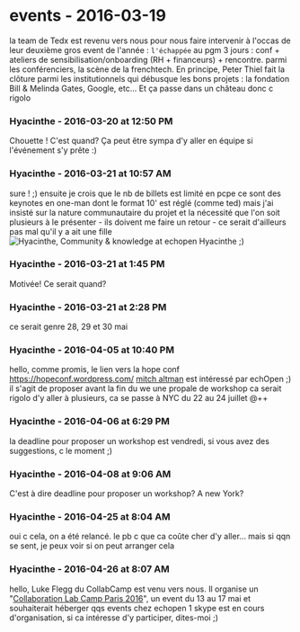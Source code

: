 # events  - 2016-03-19

la team de Tedx est revenu vers nous pour nous faire intervenir à l'occas de leur deuxième gros event de l'année : `l'échappée`   au pgm 3 jours : conf + ateliers de sensibilisation/onboarding (RH + financeurs) + rencontre.   parmi les conférenciers, la scène de la frenchtech. En principe, Peter Thiel fait la clôture   parmi les institutionnels qui débusque les bons projets : la fondation Bill &amp; Melinda Gates, Google, etc...   Et ça passe dans un château donc c rigolo

### **Hyacinthe** - 2016-03-20 at 12:50 PM

Chouette ! C'est quand? Ça peut être sympa d'y aller en équipe si l'événement s'y prête :)

### **Hyacinthe** - 2016-03-21 at 10:57 AM

sure ! ;) ensuite je crois que le nb de billets est limité   en pcpe ce sont des keynotes en one-man dont le format 10' est réglé (comme ted) mais j'ai insisté sur la nature communautaire du projet et la nécessité que l'on soit plusieurs à le présenter - ils doivent me faire un retour - ce serait d'ailleurs pas mal qu'il y a ait une fille  ![Hyacinthe, Community & knowledge at echopen](./../../zz_assets/images/avatars/1269172.png) Hyacinthe ;)

### **Hyacinthe** - 2016-03-21 at 1:45 PM

Motivée! Ce serait quand?

### **Hyacinthe** - 2016-03-21 at 2:28 PM

ce serait genre 28, 29 et 30 mai

### **Hyacinthe** - 2016-04-05 at 10:40 PM

hello,   comme promis, le lien vers la hope conf   <https://hopeconf.wordpress.com/>   [mitch altman](https://fr.wikipedia.org/wiki/Mitch_Altman) est intéressé par echOpen ;)   il s'agit de proposer avant la fin du we une propale de workshop   ca serait rigolo d'y aller à plusieurs, ca se passe à NYC du 22 au 24 juillet   @++

### **Hyacinthe** - 2016-04-06 at 6:29 PM

la deadline pour proposer un workshop est vendredi, si vous avez des suggestions, c le moment ;)

### **Hyacinthe** - 2016-04-08 at 9:06 AM

C'est à dire deadline pour proposer un workshop? A new York?

### **Hyacinthe** - 2016-04-25 at 8:04 AM

oui c cela, on a été relancé. le pb c que ca coûte cher d'y aller... mais si qqn se sent, je peux voir si on peut arranger cela

### **Hyacinthe** - 2016-04-26 at 8:07 AM

hello,   Luke Flegg du CollabCamp est venu vers nous. Il organise un  "[Collaboration Lab Camp Paris 2016](https://www.facebook.com/events/747763475367071/)", un event du 13 au 17 mai et souhaiterait héberger qqs events chez echopen   1 skype est en cours d'organisation, si ca intéresse d'y participer, dites-moi ;)

